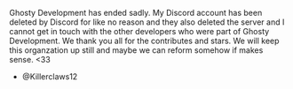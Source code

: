 Ghosty Development has ended sadly. My Discord account has been deleted by Discord for like no reason and they also deleted the server and I cannot get in touch with the other developers who were part of Ghosty Development. We thank you all for the contributes and stars. We will keep this organzation up still and maybe we can reform somehow if makes sense. <33
- @Killerclaws12
